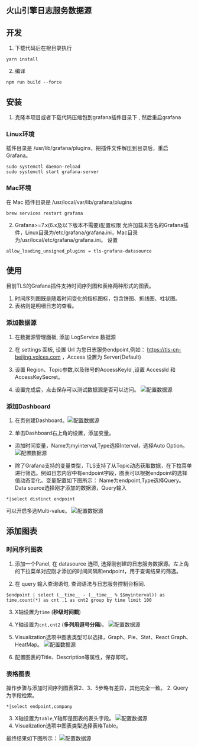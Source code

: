 ## 火山引擎日志服务数据源
## 开发
1. 下载代码后在根目录执行
```
yarn install
```
2. 编译
```
npm run build --force
```
## 安装


1. 克隆本项目或者下载代码压缩包到grafana插件目录下 , 然后重启grafana

### Linux环境
插件目录是 /usr/lib/grafana/plugins，把插件文件解压到目录后，重启Grafana。
```
sudo systemctl daemon-reload
sudo systemctl start grafana-server
```
### Mac环境
在 Mac 插件目录是 /usr/local/var/lib/grafana/plugins
```
brew services restart grafana
```
2. Grafana>=7.x(6.x及以下版本不需要)配置权限
允许加载未签名的Grafana插件，Linux目录为/etc/grafana/grafana.ini，Mac目录为/usr/local/etc/grafana/grafana.ini。
设置
```
allow_loading_unsigned_plugins = tls-grafana-datasource
```
## 使用
目前TLS的Grafana插件支持时间序列图和表格两种形式的图表。
1. 时间序列图既是随着时间变化的指标图标，包含饼图、折线图、柱状图。
2. 表格则是明细日志的查看。
### 添加数据源

1. 在数据源管理面板, 添加 LogService 数据源

2. 在 settings 面板, 设置 Url 为您日志服务endpoint,例如： https://tls-cn-beijing.volces.com
，Access 设置为 Server(Default)

3. 设置 Region、Topic参数,以及账号的AccessKeyId
,设置 AccessId 和 AccessKeySecret。

4. 设置完成后，点击保存可以测试数据源是否可以访问。
![配置数据源](./src/img/config_datasource.png)
### 添加Dashboard
1. 在页创建Dashboard。![配置数据源](./src/img/create_dashboard.png)

2. 单击Dashboard右上角的设置，添加变量。

* 添加时间变量，Name为myinterval,Type选择Interval，选择Auto Option。
  ![配置数据源](./src/img/varible_interval.png)

* 除了Grafana支持的变量类型，TLS支持了从Topic动态获取数据，在下拉菜单进行筛选。例如日志内容中有endpoint字段，图表可以根据endpoint的选择值动态变化。变量配置如下图所示：
  Name为endpoint,Type选择Query。Data source选择刚才添加的数据源，Query输入
```
*|select distinct endpoint
```
可以开启多选Multi-value。
![配置数据源](./src/img/varible_endpoint.png)
## 添加图表
### 时间序列图表
1. 添加一个Panel, 在 datasource 选项, 选择刚创建的日志服务数据源。左上角的下拉菜单对应刚才添加的时间间隔和endpoint，用于查询结果的筛选。

2. 在 query 输入查询语句, 查询语法与日志服务控制台相同.

```
$endpoint | select (__time__ - (__time__ % $$myinterval)) as time,count(*) as cnt ,1 as cnt2 group by time limit 100
```

3. X轴设置为`time` (**秒级时间戳**)

4. Y轴设置为`cnt,cnt2` (**多列用逗号分隔**)。
   ![配置数据源](./src/img/config_panel.png)
5. Visualization选项中图表类型可以选择，Graph、Pie、Stat、React Graph、HeatMap。
   ![配置数据源](./src/img/config_panel_type.png)
6. 配置图表的Title、Description等属性，保存即可。

### 表格图表
操作步骤与添加时间序列图表第2、3、5步略有差异，其他完全一致。
2. Query为字段检索。
```
*|select endpoint,company
```
3. X轴设置为`table`,Y轴即是图表的表头字段。
 ![配置数据源](./src/img/config_table_query.png)
5. Visualization选项中图表类型选择表格Table。

最终结果如下图所示：
![配置数据源](./src/img/final_result.png)
